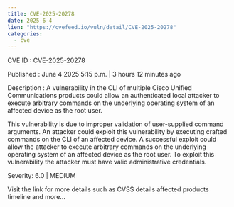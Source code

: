 ```yaml
---
title: CVE-2025-20278
date: 2025-6-4
lien: "https://cvefeed.io/vuln/detail/CVE-2025-20278"
categories:
  - cve
---
```


CVE ID : CVE-2025-20278

Published :  June 4
2025
5:15 p.m. | 3 hours
12 minutes ago

Description : A vulnerability in the CLI of multiple Cisco Unified Communications products could allow an authenticated
local attacker to execute arbitrary commands on the underlying operating system of an affected device as the root user.

This vulnerability is due to improper validation of user-supplied command arguments. An attacker could exploit this vulnerability by executing crafted commands on the CLI of an affected device. A successful exploit could allow the attacker to execute arbitrary commands on the underlying operating system of an affected device as the root user. To exploit this vulnerability
the attacker must have valid administrative credentials.

Severity: 6.0 | MEDIUM

Visit the link for more details
such as CVSS details
affected products
timeline
and more...
